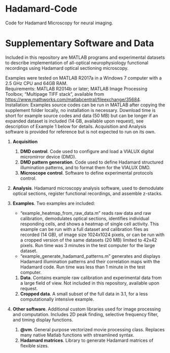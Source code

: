 # Hadamard-Code
Code for Hadamard Microscopy for neural imaging.

# Supplementary Software and Data
Included in this repository are MATLAB programs and experimental datasets to describe implementation of all-optical neurophysiology functional recordings using Hadamard optical sectioning microscopy. 

Examples were tested on MATLAB R2017a in a Windows 7 computer with a 2.5 GHz CPU and 64GB RAM.	
Requirements: MATLAB R2014b or later; MATLAB Image Processing Toolbox; “Multipage TIFF stack”, available from https://www.mathworks.com/matlabcentral/fileexchange/35684.	
Installation: Examples source codes can be run in MATLAB after copying the supplement folder locally, no installation is necessary. Download time is short for example source codes and data (50 MB) but can be longer if an expanded dataset is included (14 GB, available upon request), see description of Example 1 below for details.
Acquisition and Analysis software is provided for reference but is not expected to run on its own.

1.	**Acquisition**
    1.	**DMD control**. Code used to configure and load a VIALUX digital micromirror device (DMD).
    1.	**DMD pattern generation**. Code used to define Hadamard structured illumination patterns, and to format them for the VIALUX DMD.
    1.	**Microscope control**. Software to define experimental protocols control.
  
1.	**Analysis**.
Hadamard microscopy analysis software, used to demodulate optical sections, register functional recordings, and assemble z-stacks.

1.	**Examples**.
Two examples are included: 
    * “example_heatmap_from_raw_data.m” reads raw data and raw calibration, demodulates optical sections, identifies individual responding cells, and shows a heatmap of single cell activity. This example can be run with a full dataset and calibration files as recorded (14 GB), of image size 1024x1024 pixels, or can be run with a cropped version of the same datasets (20 MB) limited to 42x42 pixels. Run time was 3 minutes in the test computer for the large dataset.
    * “example_generate_hadamard_patterns.m” generates and displays Hadamard illumination patterns and their correlation maps with the Hadamard code. Run time was less than 1 minute in the test computer.
    1.	**Data**. Contains example raw calibration and experimental data from a large field of view. Not included in this repository, available upon request.
    1.	**Cropped data**. A small subset of the full data in 3.1, for a less computationally intensive example.

1.	**Other software**.
Additional custom libraries used for image processing and computation. Includes 2D peak finding, selective frequency filter, and timing display functions.
    1.	**@vm**. General purpose vectorized movie processing class. Replaces many native Matlab functions with streamlined syntax.
    1.	**Hadamard matrices**. Library to generate Hadamard matrices of flexible sizes.


